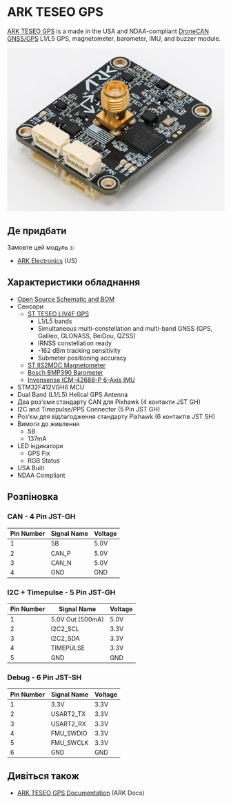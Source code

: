 # ARK TESEO GPS

[ARK TESEO GPS](https://arkelectron.gitbook.io/ark-documentation/sensors/ark-teseo-gps) is a made in the USA and NDAA-compliant [DroneCAN](index.md) [GNSS/GPS](../gps_compass/index.md) L1/L5 GPS, magnetometer, barometer, IMU, and buzzer module.

![ARK TESEO GPS](../../assets/hardware/gps/ark/ark_teseo_gps.jpg)

## Де придбати

Замовте цей модуль з:

- [ARK Electronics](https://arkelectron.com/product/ark-teseo-gps/) (US)

## Характеристики обладнання

- [Open Source Schematic and BOM](https://github.com/ARK-Electronics/ARK_Teseo_GPS)
- Сенсори
  - [ST TESEO LIV4F GPS](https://www.st.com/en/positioning/teseo-liv4f.html)
    - L1/L5 bands
    - Simultaneous multi-constellation and multi-band GNSS (GPS, Galileo, GLONASS, BeiDou, QZSS)
    - IRNSS constellation ready
    - -162 dBm tracking sensitivity
    - Submeter positioning accuracy
  - [ST IIS2MDC Magnetometer](https://www.st.com/en/mems-and-sensors/iis2mdc.html)
  - [Bosch BMP390 Barometer](https://www.bosch-sensortec.com/products/environmental-sensors/pressure-sensors/pressure-sensors-bmp390.html)
  - [Invensense ICM-42688-P 6-Axis IMU](https://invensense.tdk.com/products/motion-tracking/6-axis/icm-42688-p/)
- STM32F412VGH6 MCU
- Dual Band (L1/L5) Helical GPS Antenna
- Два роз'єми стандарту CAN для Pixhawk (4 контакти JST GH)
- I2C and Timepulse/PPS Connector (5 Pin JST GH)
- Роз'єм для відлагодження стандарту Pixhawk (6 контактів JST SH)
- Вимоги до живлення
  - 5В
  - 137mA
- LED індикатори
  - GPS Fix
  - RGB Status
- USA Built
- NDAA Compliant

## Розпіновка

### CAN - 4 Pin JST-GH

| Pin Number | Signal Name                | Voltage              |
| ---------- | -------------------------- | -------------------- |
| 1          | 5В                         | 5.0V |
| 2          | CAN_P | 5.0V |
| 3          | CAN_N | 5.0V |
| 4          | GND                        | GND                  |

### I2C + Timepulse - 5 Pin JST-GH

| Pin Number | Signal Name                                         | Voltage              |
| ---------- | --------------------------------------------------- | -------------------- |
| 1          | 5.0V Out (500mA) | 5.0V |
| 2          | I2C2_SCL                       | 3.3V |
| 3          | I2C2_SDA                       | 3.3V |
| 4          | TIMEPULSE                                           | 3.3V |
| 5          | GND                                                 | GND                  |

### Debug - 6 Pin JST-SH

| Pin Number | Signal Name                    | Voltage              |
| ---------- | ------------------------------ | -------------------- |
| 1          | 3.3V           | 3.3V |
| 2          | USART2_TX | 3.3V |
| 3          | USART2_RX | 3.3V |
| 4          | FMU_SWDIO | 3.3V |
| 5          | FMU_SWCLK | 3.3V |
| 6          | GND                            | GND                  |

## Дивіться також

- [ARK TESEO GPS Documentation](https://arkelectron.gitbook.io/ark-documentation/sensors/ark-teseo-gps) (ARK Docs)
